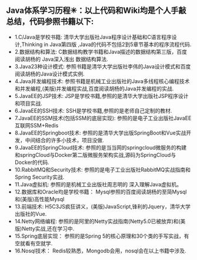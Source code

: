 ## Java体系学习历程✳：以上代码和Wiki均是个人手敲总结，代码参照书籍以下:
* 1.C/Java是学校书籍:       清华大学出版社Java程序设计基础和C语言程序设计,Thinking in Java第四版 ,Java的代码不包括2到5章节基本的程序流程代码.
* 2.数据结构和算法:          C数据结构教学书籍和Java描述的数据结构第三版，百度阅读胡杨的 Java深入浅出 数据结构算法.
* 3.Java23种设计模式:       参照书籍是清华大学出版社李伟的Java设计模式和百度阅读胡杨的Java设计模式实例.
* 4.Java并发编程技术:       参照书籍是机械工业出版社的Java多线程核心编程技术和并发编程,(美版)并发编程实战,百度阅读胡杨的Java并发编程的实战.
* 5.JavaEE的JSP技术:        JSP是学校书籍,参照的是清华大学出版社JSP程序设计和项目实战.
* 6.JavaEE的SSH技术:        SSH是学校书籍,参照的是老师自己定制的教材.
* 7.JavaEE的SSM技术(包括SSM的底层实现):        参照的是电子工业出版社JavaEE互联网SSM+Redis
* 8.JavaEE的Springboot技术:  参照的是清华大学出版SpringBoot和Vue实战开发，中间结合的许多小技术，项目没做.
* 9.JavaEE的SpringCloud技术: 参照的是当当网的springcloud微服务的构建和springCloud与Docker第二版微服务架构实战,源码为SpringCloud与Docker的代码.
* 10.RabbitMQ和Security技术: 参照的是电子工业出版社RabbitMQ实战指南和Spring Security实战.
* 11.Java虚拟机:            参照的是机械工业出版社周志明的 深入理解Java虚拟机。
* 12.数据库和Oracle均是学校书籍：  Mysql参照的百度阅读胡杨的至简Mysql和(美版)高性能Mysql
* 13.前端技术:       H5C3JS疯狂讲义，(美版)JavaScript,锋利的Jquery，清华大学出版社的Vue.
* 14.Netty网络编程:    参照的是阿里的Netty实战指南(Netty5.0已被放弃)和(美版)Netty实战,还在学习中.
* 15.Spring底层实现：   参照的是Spring 5的核心原理和30个类的手写实战，有空就看有空就学.
* 16.Nosql技术：         Redis较熟悉，Mongodb会用，nosql会在以上书籍中涉及.
